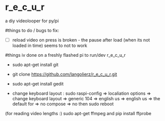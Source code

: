 # r_e_c_u_r
a diy videolooper for py/pi

#things to do / bugs to fix:

- [ ] reload video on press is broken - the pause after load (when its not loaded in time) seems to not to work

#things iv done on a freshly flashed pi to run/dev r_e_c_u_r

- sudo apt-get install git

- git clone https://github.com/langolierz/r_e_c_u_r.git

- sudo apt-get install gedit

- change keyboard layout :  sudo raspi-config => localiation options => change keyboard layout => generic 104 => english us => english us => the default for => no compose => no then sudo reboot

(for reading video lengths :) sudo apt-get ffmpeg and pip install ffprobe
